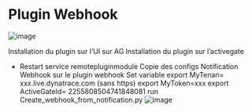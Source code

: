 # Plugin Webhook
![image](https://user-images.githubusercontent.com/40337213/223125054-62b49f14-5f77-4f82-ae98-95d37b2605ba.png)

Installation du plugin sur l’UI sur AG
Installation du plugin sur l’activegate
* Restart service remotepluginmodule
Copie des configs Notification Webhook  sur le plugin webhook
Set variable 
export MyTenan= xxx.live.dynatrace.com (sans https)
export MyToken=xxx
export ActiveGateId= 2255808504741848081
run Create_webhook_from_notification.py 
![image](https://user-images.githubusercontent.com/40337213/223125296-25c8a13b-b3b5-490c-9839-441b03a88fe5.png)
